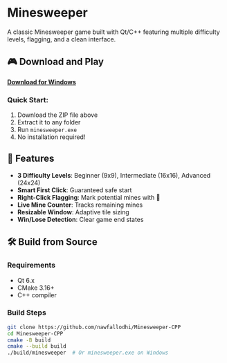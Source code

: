 # Minesweeper

A classic Minesweeper game built with Qt/C++ featuring multiple difficulty levels, flagging, and a clean interface.

## 🎮 Download and Play

[**Download for Windows**](https://github.com/nawfallodhi/Minesweeper-CPP/releases/latest/download/minesweeper_windows.zip)

### Quick Start:
1. Download the ZIP file above
2. Extract it to any folder
3. Run `minesweeper.exe`
4. No installation required!

## 🚀 Features
- **3 Difficulty Levels**: Beginner (9x9), Intermediate (16x16), Advanced (24x24)
- **Smart First Click**: Guaranteed safe start
- **Right-Click Flagging**: Mark potential mines with 🚩
- **Live Mine Counter**: Tracks remaining mines
- **Resizable Window**: Adaptive tile sizing
- **Win/Lose Detection**: Clear game end states

## 🛠️ Build from Source

### Requirements
- Qt 6.x
- CMake 3.16+
- C++ compiler

### Build Steps
```bash
git clone https://github.com/nawfallodhi/Minesweeper-CPP
cd Minesweeper-CPP
cmake -B build
cmake --build build
./build/minesweeper  # Or minesweeper.exe on Windows
